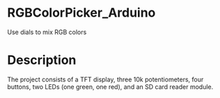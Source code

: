 # RGBColorPicker_Arduino
Use dials to mix RGB colors

# Description
The project consists of a TFT display, three 10k potentiometers, four buttons, two LEDs (one green, one red), and an SD card reader module. 
